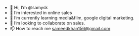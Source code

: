 - 👋 Hi, I’m @samysk
- 👀 I’m interested in online sales
- 🌱 I’m currently learning media&film, google digital marketing.
- 💞️ I’m looking to collaborate on sales.
- 📫 How to reach me sameedkhan156@gmail.com

<!---
samysk/samysk is a ✨ special ✨ repository because its `README.md` (this file) appears on your GitHub profile.
You can click the Preview link to take a look at your changes.
--->
